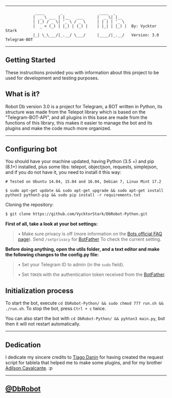 * * *

                 ____       _                ____  _
                |  _ \ ___ | |__   ___      |  _ \| |__  
                | |_) / _ \| '_ \ / _ \     | | | | '_ \
                |  _ < (_) | |_) | (_) |    | |_| | |_) |  By: Vycktor Stark
                |_| \_\___/|_.__/ \___/     |____/|_.__/   Version: 3.0 Telegram-BOT

                
* * *

## Getting Started

These instructions provided you with information about this project to be used for development and testing purposes.

## What is it?

Robot Db version 3.0 is a project for Telegram, a BOT written in Python, its structure was made from the Telepot library which is based on the "Telegram-BOT-API", and all plugins in this base are made from the functions of this library, this makes it easier to manage the bot and its plugins and make the code much more organized.

* * *

## Configuring bot

You should have your machine updated, having Python (3.5 +) and pip (8.1+) installed, plus some libs: telepot, objectjson, requests, simplejson, and if you do not have it, you need to install it this way:

```
# Tested on Ubuntu 14.04, 15.04 and 16.04, Debian 7, Linux Mint 17.2

$ sudo apt-get update && sudo apt-get upgrade && sudo apt-get install python3 python3-pip && sudo pip install -r requirements.txt
```

Cloning the repository:

```bash
$ git clone https://github.com/VycktorStark/DbRobot-Python.git

```


**First of all, take a look at your bot settings:**

> • Make sure privacy is off (more information on the [Bots official FAQ page](https://core.telegram.org/bots/faq#what-messages-will-my-bot-get)). Send `/setprivacy` for [BotFather](http://telegram.me/BotFather) To check the current setting.

**Before doing anything, open the utils folder, and a text editor and make the following changes to the config.py file:**

> • Set your Telegram ID to admin (in the `sudo` field).
>
> • Set `TOKEN` with the authentication token received from the [BotFather](http://telegram.me/BotFather).
>

## Initialization process

To start the bot, execute `cd DbRobot-Python/ && sudo chmod 777 run.sh && ./run.sh`. To stop the bot, press `Ctrl + c` twice.

You can also start the bot with `cd DbRobot-Python/ && pyhton3 main.py`, but then it will not restart automatically.

* * *

## Dedication

I dedicate my sincere credits to [Tiago Danin](https://github.com/tiagodanin) for having created the request script for tablela that helped me to make some plugins, and for my brother [Adilson Cavalcante](https://github.com/Player4NoobWinner). :p

* * *

## [@DbRobot](telegram.me/DbRobot)
